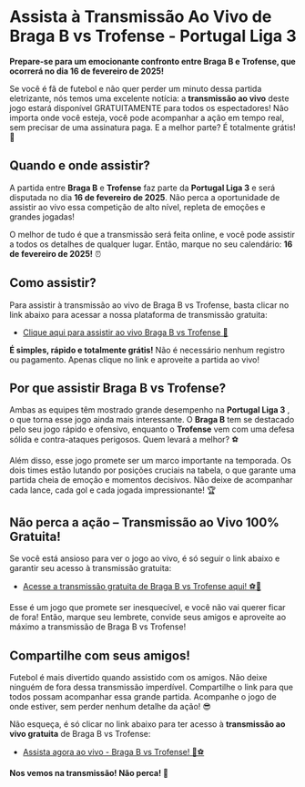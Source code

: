 # Assista à Transmissão Ao Vivo de Braga B vs Trofense - Portugal Liga 3

**Prepare-se para um emocionante confronto entre Braga B e Trofense, que ocorrerá no dia 16 de fevereiro de 2025!**

Se você é fã de futebol e não quer perder um minuto dessa partida eletrizante, nós temos uma excelente notícia: a **transmissão ao vivo** deste jogo estará disponível GRATUITAMENTE para todos os espectadores! Não importa onde você esteja, você pode acompanhar a ação em tempo real, sem precisar de uma assinatura paga. E a melhor parte? É totalmente grátis! 🎉

## Quando e onde assistir?

A partida entre **Braga B** e **Trofense** faz parte da **Portugal Liga 3** e será disputada no dia **16 de fevereiro de 2025**. Não perca a oportunidade de assistir ao vivo essa competição de alto nível, repleta de emoções e grandes jogadas!

O melhor de tudo é que a transmissão será feita online, e você pode assistir a todos os detalhes de qualquer lugar. Então, marque no seu calendário: **16 de fevereiro de 2025!** ⏰

## Como assistir?

Para assistir à transmissão ao vivo de Braga B vs Trofense, basta clicar no link abaixo para acessar a nossa plataforma de transmissão gratuita:

- [Clique aqui para assistir ao vivo Braga B vs Trofense 🔴](https://tinyurl.com/livestreamfreeo?st=Braga+B+vs+Trofense&si=ghc)

**É simples, rápido e totalmente grátis!** Não é necessário nenhum registro ou pagamento. Apenas clique no link e aproveite a partida ao vivo!

## Por que assistir Braga B vs Trofense?

Ambas as equipes têm mostrado grande desempenho na **Portugal Liga 3** , o que torna esse jogo ainda mais interessante. O **Braga B** tem se destacado pelo seu jogo rápido e ofensivo, enquanto o **Trofense** vem com uma defesa sólida e contra-ataques perigosos. Quem levará a melhor? ⚽

Além disso, esse jogo promete ser um marco importante na temporada. Os dois times estão lutando por posições cruciais na tabela, o que garante uma partida cheia de emoção e momentos decisivos. Não deixe de acompanhar cada lance, cada gol e cada jogada impressionante! 🏆

## Não perca a ação – Transmissão ao Vivo 100% Gratuita!

Se você está ansioso para ver o jogo ao vivo, é só seguir o link abaixo e garantir seu acesso à transmissão gratuita:

- [Acesse a transmissão gratuita de Braga B vs Trofense aqui! ⚽🎥](https://tinyurl.com/livestreamfreeo?st=Braga+B+vs+Trofense&si=ghc)

Esse é um jogo que promete ser inesquecível, e você não vai querer ficar de fora! Então, marque seu lembrete, convide seus amigos e aproveite ao máximo a transmissão de Braga B vs Trofense!

## Compartilhe com seus amigos!

Futebol é mais divertido quando assistido com os amigos. Não deixe ninguém de fora dessa transmissão imperdível. Compartilhe o link para que todos possam acompanhar essa grande partida. Acompanhe o jogo de onde estiver, sem perder nenhum detalhe da ação! 😎

Não esqueça, é só clicar no link abaixo para ter acesso à **transmissão ao vivo gratuita** de Braga B vs Trofense:

- [Assista agora ao vivo - Braga B vs Trofense! 📱⚽](https://tinyurl.com/livestreamfreeo?st=Braga+B+vs+Trofense&si=ghc)

**Nos vemos na transmissão! Não perca! 🎉**
